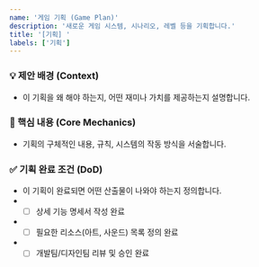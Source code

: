 ```yaml
---
name: '게임 기획 (Game Plan)'
description: '새로운 게임 시스템, 시나리오, 레벨 등을 기획합니다.'
title: '[기획] '
labels: ['기획']
---
```


### 💡 제안 배경 (Context)
* 이 기획을 왜 해야 하는지, 어떤 재미나 가치를 제공하는지 설명합니다.

### 📝 핵심 내용 (Core Mechanics)
* 기획의 구체적인 내용, 규칙, 시스템의 작동 방식을 서술합니다.

### ✅ 기획 완료 조건 (DoD)
* 이 기획이 완료되면 어떤 산출물이 나와야 하는지 정의합니다.
* - [ ] 상세 기능 명세서 작성 완료
* - [ ] 필요한 리소스(아트, 사운드) 목록 정의 완료
* - [ ] 개발팀/디자인팀 리뷰 및 승인 완료
